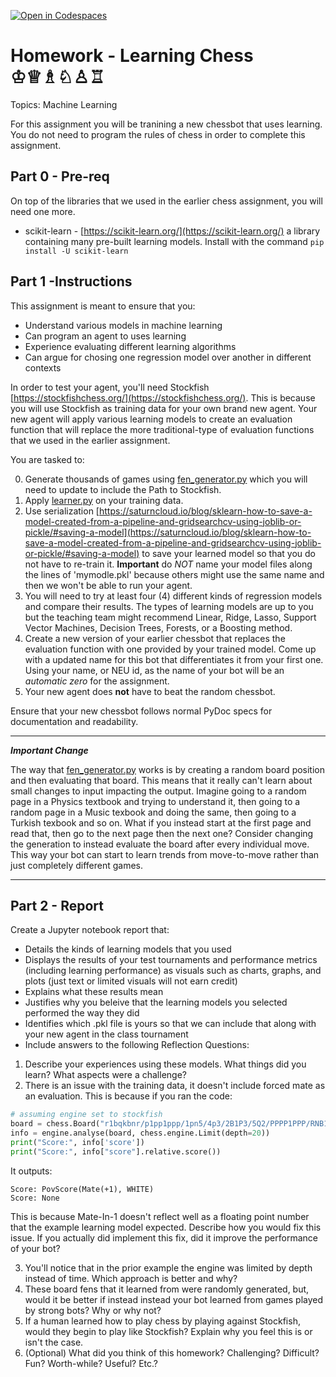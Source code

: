 [![Open in Codespaces](https://classroom.github.com/assets/launch-codespace-2972f46106e565e64193e422d61a12cf1da4916b45550586e14ef0a7c637dd04.svg)](https://classroom.github.com/open-in-codespaces?assignment_repo_id=17172865)
# Homework - Learning Chess ♔♕♗♘♙♖

Topics: Machine Learning

For this assignment you will be tranining a new chessbot that uses learning. You do not need to program the rules of chess in order to complete this assignment.

## Part 0 - Pre-req

On top of the libraries that we used in the earlier chess assignment, you will need one more.

* scikit-learn - [https://scikit-learn.org/](https://scikit-learn.org/) a library containing many pre-built learning models. Install with the command `pip install -U scikit-learn`

## Part 1 -Instructions

This assignment is meant to ensure that you:

* Understand various models in machine learning
* Can program an agent to uses learning
* Experience evaluating different learning algorithms
* Can argue for chosing one regression model over another in different contexts

In order to test your agent, you'll need Stockfish [https://stockfishchess.org/](https://stockfishchess.org/). This is because you will use Stockfish as training data for your own brand new agent. Your new agent will apply various learning models to create an evaluation function that will replace the more traditional-type of evaluation functions that we used in the earlier assignment.

You are tasked to:

0. Generate thousands of games using [fen_generator.py](fen_generator.py) which you will need to update to include the Path to Stockfish.
1. Apply [learner.py](learner.py) on your training data.
2. Use serialization [https://saturncloud.io/blog/sklearn-how-to-save-a-model-created-from-a-pipeline-and-gridsearchcv-using-joblib-or-pickle/#saving-a-model](https://saturncloud.io/blog/sklearn-how-to-save-a-model-created-from-a-pipeline-and-gridsearchcv-using-joblib-or-pickle/#saving-a-model) to save your learned model so that you do not have to re-train it. **Important** do *NOT* name your model files along the lines of 'mymodle.pkl' because others might use the same name and then we won't be able to run your agent.
3. You will need to try at least four (4) different kinds of regression models and compare their results. The types of learning models are up to you but the teaching team might recommend Linear, Ridge, Lasso, Support Vector Machines, Decision Trees, Forests, or a Boosting method.
4. Create a new version of your earlier chessbot that replaces the evaluation function with one provided by your trained model. Come up with a updated name for this bot that differentiates it from your first one. Using your name, or NEU id, as the name of your bot will be an *automatic zero* for the assignment.
5. Your new agent does **not** have to beat the random chessbot.


Ensure that your new chessbot follows normal PyDoc specs for documentation and readability.

---
***Important Change***

The way that [fen_generator.py](fen_generator.py) works is by creating a random board position and then evaluating that board. This means that it really can't learn about small changes to input impacting the output. Imagine going to a random page in a Physics textbook and trying to understand it, then going to a random page in a Music texbook and doing the same, then going to a Turkish texbook and so on. What if you instead start at the first page and read that, then go to the next page then the next one? Consider changing the generation to instead evaluate the board after every individual move. This way your bot can start to learn trends from move-to-move rather than just completely different games.

---


## Part 2 - Report

Create a Jupyter notebook report that:

* Details the kinds of learning models that you used
* Displays the results of your test tournaments and performance metrics (including learning performance) as visuals such as charts, graphs, and plots (just text or limited visuals will not earn credit)
* Explains what these results mean
* Justifies why you beleive that the learning models you selected performed the way they did
* Identifies which .pkl file is yours so that we can include that along with your new agent in the class tournament
* Include answers to the following Reflection Questions:

1. Describe your experiences using these models. What things did you learn? What aspects were a challenge?
2. There is an issue with the training data, it doesn't include forced mate as an evaluation. This is because if you ran the code:

  ```python
  # assuming engine set to stockfish
  board = chess.Board("r1bqkbnr/p1pp1ppp/1pn5/4p3/2B1P3/5Q2/PPPP1PPP/RNB1K1NR w KQkq - 2 4")
  info = engine.analyse(board, chess.engine.Limit(depth=20))
  print("Score:", info['score'])
  print("Score:", info["score"].relative.score())
  ```
  
  It outputs:

  ```text
  Score: PovScore(Mate(+1), WHITE)
  Score: None
  ```

  This is because Mate-In-1 doesn't reflect well as a floating point number that the example learning model expected. Describe how you would fix this issue. If you actually did implement this fix, did it improve the performance of your bot?

3. You'll notice that in the prior example the engine was limited by depth instead of time. Which approach is better and why?
4. These board fens that it learned from were randomly generated, but, would it be better if instead instead your bot learned from games played by strong bots? Why or why not?
5. If a human learned how to play chess by playing against Stockfish, would they begin to play like Stockfish? Explain why you feel this is or isn't the case.
6. (Optional) What did you think of this homework? Challenging? Difficult? Fun? Worth-while? Useful? Etc.?